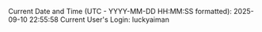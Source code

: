 Current Date and Time (UTC - YYYY-MM-DD HH:MM:SS formatted): 2025-09-10 22:55:58
Current User's Login: luckyaiman
